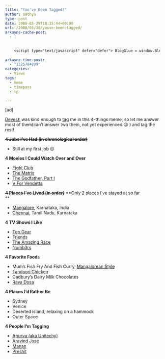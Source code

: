 ```yaml
---
title: "You've Been Tagged!"
author: sathya
type: post
date: 2008-05-29T18:35:44+00:00
url: /2008/05/30/youve-been-tagged/
arkayne-cache-post:
  - |
    
    
    <script type="text/javascript" defer="defer"> BlogGlue = window.BlogGlue || window.Arkayne || {}; BlogGlue.baseurl = 'http://www.blogglue.com'; BlogGlue.go = function(e, a, cid, gid) { var id = a.getAttribute('id'); var orig = a.getAttribute('href'); var target = a.getAttribute('target'); var redir = [BlogGlue.baseurl, 'link', cid, gid, ''].join('/'); redir += '?ts=' + Math.random(); redir += '&amp;url=' + escape(a.href); a.setAttribute('href', redir); setTimeout('BlogGlue.restore("' + id + '", "' + orig + '")', 0); return true; }; BlogGlue.restore = function(id, orig) { var a = document.getElementById(id); if (a) a.setAttribute('href', orig); }; </script> <div class="blogglue_plugin" style="display:block;margin:5px 0px 20px 0px;"> <h3 class="blogglue-header blogglue-inner"> More From sathyabhat </h3> <ul class="blogglue-links blogglue-inner"> <li id="blogglue-inner-1"><a href="http://sathyabh.at/2008/04/05/appraisals-appraisals/?utm_source=BlogGlue_network&amp;utm_medium=BlogGlue_Plugin" id="blogglue-2950752" target="_parent" onclick="return BlogGlue.go(event, this, 2948079, 2950752);" title="Appraisals, Appraisals » My World">Appraisals, Appraisals » My World</a></li> <li id="blogglue-inner-2"><a href="http://sathyabh.at/2008/03/02/my-new-baby/?utm_source=BlogGlue_network&amp;utm_medium=BlogGlue_Plugin" id="blogglue-2959680" target="_parent" onclick="return BlogGlue.go(event, this, 2948079, 2959680);" title="My new baby » My World">My new baby » My World</a></li> <li id="blogglue-inner-3"><a href="http://sathyabh.at/2008/01/15/the-reason-why-my-room-was-raided/?utm_source=BlogGlue_network&amp;utm_medium=BlogGlue_Plugin" id="blogglue-2956333" target="_parent" onclick="return BlogGlue.go(event, this, 2948079, 2956333);" title="The reason why my room was raided » My World">The reason why my room was raided » My World</a></li> </ul> <div class="blogglue-footer" style="margin:10px 0px;display:block !important"> <a href="http://www.blogglue.com/12928-ab7e24be6f12e678fc1a468df18f3f3f/?utm_source=BlogGlue%20Plugin&amp;utm_medium=Recommend&amp;utm_campaign=Plugin&amp;coupon=SATHYABHAT&amp;blogglue_page=2948079" target="_blank" style="text-decoration:none !important;"> <img src="http://www.gravatar.com/avatar.php?default=%2F%2Fs3.amazonaws.com%2Farkayne-media%2Fimg%2Fprofile%2Fdefault_sm.png&amp;size=24&amp;gravatar_id=1375f202e61682cc4963295f4b0430dc" width="24" height="24" border="0" alt="Blog Margeting Related Posts Plugin For sathyabhat" style="display:inline;margin: 0 5px 0 10px; border:1px solid #AAA; width: 24px !important; height: 24px; !important;"/><span style="position:relative;top:-8px;font-family:'Trebuchet MS'; font-size: 0.8em;">Ask <strong>sathyabhat</strong> To Recommend Your Posts</span> </a> <img class="blogglue-hit" style="border:none;left:-9999px;position:absolute;" src="http://www.blogglue.com/widget/hit/2948079.GIF" border="0" alt="Blog Marketing Related Posts Plugin Counter" /> </div> </div>
    
arkayne-time-post:
  - "1325784899"
categories:
  - Views
tags:
  - meme
  - timepass
  - tp

---
```

[ad]

[Devesh][1] was kind enough to [tag][2] me in this 4-things meme, so let me answer most of them(can&#8217;t answer two them, not yet experienced 😉 ) and tag the rest!

<span style="text-decoration: line-through;"><strong>4 Jobs I’ve Had (in chronological order)</strong></span>

  * Still at my first job 😉

**4 Movies I Could Watch Over and Over**

  * <a onclick="javascript:pageTracker._trackPageview('/outgoing/www.imdb.com/title/tt0078346/');" href="http://www.imdb.com/title/tt0137523/">Fight Club<br /> </a>
  * [The Matrix][3]
  * [The Godfather, Part I][4]
  * [V For Vendetta][5]

<span style="text-decoration: line-through;"><strong>4 Places I’ve Lived (in order)</strong></span> **Only 2 places I&#8217;ve stayed at so far  
** 

  * [Mangalore][6], Karnataka, India
  * [Chennai][7], Tamil Nadu, Karnataka

**4 TV Shows I Like**

  * [Top Gear][8]
  * <a onclick="javascript:pageTracker._trackPageview('/outgoing/www.tv.com/friends/show/71/summary.html?q=friends&tag=search_results;title;1');" href="http://www.tv.com/friends/show/71/summary.html?q=friends&tag=search_results;title;1">Friends</a>
  * <a onclick="javascript:pageTracker._trackPageview('/outgoing/www.tv.com/my-name-is-earl/show/31988/summary.html?q=my%20name%20is%20earl&tag=search_results;title;1');" href="http://www.tv.com/amazing-race/show/6686/summary.html">The Amazing Race<br /> </a>
  * <a onclick="javascript:pageTracker._trackPageview('/outgoing/www.tv.com/brothers-and-sisters/show/58012/summary.html?q=brothers%20and%20sisters&tag=search_results;title;1');" href="http://www.tv.com/Numb3rs/show/25043/summary.html">Numb3rs</a>

**4 Favorite Food**s

  * Mum&#8217;s Fish Fry And Fish Curry, [Mangalorean Style][9]
  * [Tandoori Chicken][10]
  * Cadbury&#8217;s Dairy Milk Chocolates
  * [Rava Dosa][11]

**4 Places I’d Rather Be**

  * Sydney
  * Venice
  * Deserted island, relaxing on a hammock
  * Outer Space

**4 People I’m Tagging**

  * [Apurva (aka Unitechy)][12]
  * [Aravind Jose][13]
  * [Manan][14]
  * [Preshit][15]

 [1]: http://devesh.net
 [2]: http://devesh.net/blog/2008/05/29/tag-youre-it/
 [3]: http://www.imdb.com/title/tt0133093
 [4]: http://www.imdb.com/title/tt0068646/
 [5]: http://www.imdb.com/title/tt0434409/
 [6]: http://en.wikipedia.org/wiki/Mangalore
 [7]: http://en.wikipedia.org/wiki/Chennai
 [8]: http://www.tv.com/Top-Gear/show/27682/summary.html
 [9]: http://en.wikipedia.org/wiki/Cuisine_of_Karnataka#Mangalooru_Cuisine
 [10]: http://en.wikipedia.org/wiki/Tandoori_chicken
 [11]: http://en.wikipedia.org/wiki/Rava_dosa
 [12]: http://unitechy.com/
 [13]: http://aravindjose.com/blog/
 [14]: http://beingmanan.com
 [15]: http://preshit.net/